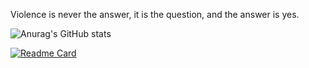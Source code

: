 Violence is never the answer, it is the question, and the answer is yes.

![Anurag's GitHub stats](https://github-readme-stats.vercel.app/api?username=Shylke&show_icons=true&theme=algolia)

[![Readme Card](https://github-readme-stats.vercel.app/api/pin/?username=Shylkezra&repo=colors)](https://github.com/Shylke/colors)


<!--
**Shylke/Shylke** is a ✨ _special_ ✨ repository because its `README.md` (this file) appears on your GitHub profile.

Here are some ideas to get you started:

- 🔭 I’m currently working on ...
- 🌱 I’m currently learning ...
- 👯 I’m looking to collaborate on ...
- 🤔 I’m looking for help with ...
- 💬 Ask me about ...
- 📫 How to reach me: ...
- 😄 Pronouns: ...
- ⚡ Fun fact: ...
-->
